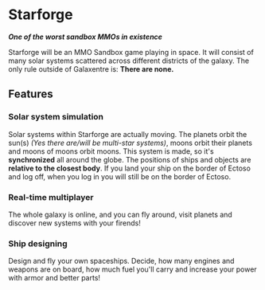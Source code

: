 
# Starforge
***One of the worst sandbox MMOs in existence***

Starforge will be an MMO Sandbox game playing in space. It will consist of many solar systems scattered across different districts of the galaxy. The only rule outside of Galaxentre is: **There are none.**

## Features
### Solar system simulation
Solar systems within Starforge are actually moving. The planets orbit the sun(s) *(Yes there are/will be multi-star systems)*, moons orbit their planets and moons of moons orbit moons. This system is made, so it's **synchronized** all around the globe. The positions of ships and objects are **relative to the closest body**. If you land your ship on the border of Ectoso and log off, when you log in you will still be on the border of Ectoso.
### Real-time multiplayer
The whole galaxy is online, and you can fly around, visit planets and discover new systems with your firends!
### Ship designing
Design and fly your own spaceships. Decide, how many engines and weapons are on board, how much fuel you'll carry and increase your power with armor and better parts!

